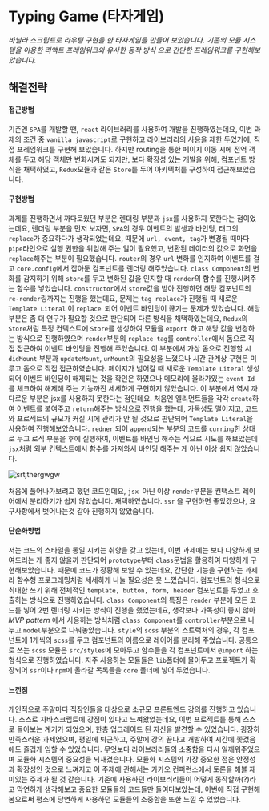 # Typing Game (타자게임)

*바닐라 스크립트로 라우팅 구현을 한 타자게임을 만들어 보았습니다. 기존의 모듈 시스템을 이용한 리액트 프레임워크와 유사한 동작 방식 으로 간단한 프레임워크를 구현해보았습니다.*



## 해결전략

#### 접근방법

기존엔 `SPA`를 개발할 땐, `react` 라이브러리를 사용하여 개발을 진행하였는데요, 이번 과제의 조건 중 `vanilla javascript`로 구현하고 라이브러리의 사용을 제한 두었기에, 직접 프레임워크를 구현해 보았습니다. 하지만 routing을 통한 페이지 이동 시에 전역 객체를 두고 해당 객체만 변화시켜도 되지만, 보다 확장성 있는 개발을 위해, 컴포넌트 방식을 채택하였고, `Redux`모듈과 같은 `Store`를 두어 아키텍처를 구성하여 접근해보았습니다.



#### 구현방법

과제를 진행하면서 까다로웠던 부분은 렌더링 부분과 `jsx`를 사용하지 못한다는 점이었는데요, 렌더링 부분을 먼저 보자면,  `SPA`의 경우 이벤트의 발생과 바인딩, 태그의 `replace`가 중요하다가 생각되었는데요, 때문에 `url, event, tag`가 변경될 때마다 `pipe`라인으로 실행 권한을 위임해 주는 일이 필요했고, 변환된 데이터의 값으로 화면을 `replace`해주는 부분이 필요했습니다. `router`의 경우 `url` 변화를 인지하여 이벤트를 걸고 `core.config`에서 잡아둔 컴포넌트를 렌더링 해주었습니다. `class Component`의 변화를 감지하기 위해 `store`를 두고 변화된 값을 인지할 때 `render`의 함수를 진행시켜주는 함수를 넣었습니다. `constructor`에서 `store`값을 받아 진행하면 해당 컴포넌트의 `re-render`링까지는 진행을 했는데요, 문제는 `tag replace`가 진행될 때 새로운 `Template Literal` 이 `replace `되어 이벤트 바인딩이 끊기는 문제가 있었습니다. 해당 부분은 좀 더 연구가 필요할 것으로 판단되어 다른 방식을 채택하였는데요, `Redux`의 `Store`처럼 특정 컨텍스트에 `Store`를 생성하여 모듈을 `export `하고 해당 값을 변경하는 방식으로 진행하였으며 `render`부분의 `replace tag`를 `controller`에서 돔으로 직접 접근하여 이벤트 바인딩을 진행해 주었습니다. 이 부분에서 가상 돔으로 진행할 시 `didMount` 부분과 `updateMount`, `unMount`의 필요성을 느꼈으나 시간 관계상 구현은 미루고 돔으로 직접 접근하였습니다. 페이지가 넘어갈 때 새로운 `Template Literal` 생성되어 이벤트 바인딩이 해제되는 것을 확인은 하였으나 메모리에 올라가있는 `event Id`를 체크하여 해제해 주는 기능까진 세세하게 구현하지 않았습니다. 이 부분에서 역시 까다로운 부분은 jsx를 사용하지 못한다는 점인데요. 처음엔 엘리먼트들을 각각 `create`하여 이벤트를 붙여주고 `return`해주는 방식으로 진행을 했는데, 가독성도 떨어지고, 코드와 프로젝트의 규모가 커질 시에 관리가 안 될 것으로 판단되어 `Template Literal`을 사용하여 진행해보았습니다. `redner` 되어 `append`되는 부분의 코드를 `curring`한 상태로 두고 로직 부분을 후에 실행하여, 이벤트를 바인딩 해주는 식으로 시도를 해보았는데 `jsx`처럼 외부 컨텍스트에서 함수를 가져와서 바인딩 해주는 게 아닌 이상 쉽지 않았습니다.

![srtjthergwgw](https://user-images.githubusercontent.com/33567964/84596625-cfef0980-ae99-11ea-8f64-d7055f7f49f4.png)

처음에 풀어나가보려고 했던 코드인데요, `jsx `아닌 이상 `render`부분을 컨택스트 레이어에서 분리하기가 쉽지 않았습니다. 채택하였습니다. `ssr` 을 구현하면 좋았겠으나, 요구사항에서 벗어나는것 같아 진행하지 않았습니다.



#### 단순화방법

저는 코드의 스타일을 통일 시키는 취향을 갖고 있는데, 이번 과제에는 보다 다양하게 보여드리는 게 좋지 않을까 판단되어 `prototype`부터 `class`문법을 활용하여 다양하게 구현해보았습니다. 때문에 코드가 장황해 보일 수 있는데요, 간단한 기능을 구현하는 과제라 함수형 프로그래밍처럼 세세하게 나눌 필요성은 못 느꼈습니다. 컴포넌트의 형식으로 최대한 쓰기 위해 전체적인 `template, button, form, header` 컴포넌트를 두었고 호출하는 방식으로 진행하였습니다. `class Component`의 특징은 `render` 부분에 모든 코드를 넣어 2번 렌더링 시키는 방식이 진행을 했었는데요, 생각보다 가독성이 좋지 않아 *MVP pattern* 에서 사용하는 방식처럼 `class Component`를 `controller`부분으로 나누고 `model`부분으로 나눠놓았습니다. `style`의 `scss` 부분의 스트럭처의 경우, 각 컴포넌트에 1개씩의 `scss`를 두고 컴포넌트의 이름으로 레이어를 분리해 주었습니다. 공통으로 쓰는 `scss` 모듈은 `src/styles`에 모아두고 함수들을 각 컴포넌트에서 `@import` 하는 형식으로 진행하였습니다. 자주 사용하는 모듈들은 `lib`폴더에 몰아두고 프로젝트가 확장되어 `ssr`이나 `npm`에 올라갈 목록들을 `core` 폴더에 넣어 두었습니다.



#### 느낀점

개인적으로 주말마다 직장인들을 대상으로 소규모 프론트엔드 강의를 진행하고 있습니다. 스스로 자바스크립트에 강점이 있다고 느껴왔었는데요, 이번 프로젝트를 통해 스스로 돌아보는 계기가 되었으며, 한층 업그레이드 된 자신을 발견할 수 있었습니다. 굉장히 만족스러운 과제였으며, 평일에 퇴근하고, 주말에 강의 끝나고 개발하여 시간에 쫓겼음에도 즐겁게 임할 수 있었습니다. 무엇보다 라이브러리들의 소중함을 다시 일깨워주었으며 모듈화 시스템의 중요성을 되새겼습니다. 모듈화 시스템의 가장 중요한 점은 안정성과 확장성인 것으로 느껴지고 이 주제에 관해서는 카카오 컨퍼런스에서 토론을 해볼 재미있는 주제가 될 것 같습니다. 기존에 사용하던 라이브러리들이 어떻게 동작할까(?)라고 막연하게 생각해보고 중요한 모듈들의 코드들만 들여다보았는데, 이번에 직접 구현해 봄으로써 평소에 당연하게 사용하던 모듈들의 소중함을 또한 느낄 수 있었습니다.



